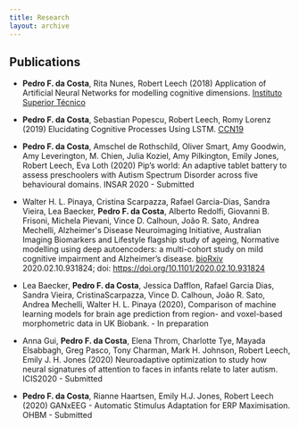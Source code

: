 ```yaml
---
title: Research
layout: archive
---
```


## Publications

* **Pedro F. da Costa**, Rita Nunes, Robert Leech (2018) Application of Artificial Neural Networks for modelling cognitive dimensions. [Instituto Superior Técnico](https://fenix.tecnico.ulisboa.pt/departamentos/deg/dissertacao/1409728525632094)

* **Pedro F. da Costa**, Sebastian Popescu, Robert Leech, Romy Lorenz (2019) Elucidating Cognitive Processes Using LSTM. [CCN19](https://ccneuro.org/2019/proceedings/0000272.pdf)

* **Pedro F. da Costa**, Amschel de Rothschild, Oliver Smart, Amy Goodwin, Amy Leverington, M. Chien, Julia Koziel, Amy Pilkington, Emily Jones, Robert Leech, Eva Loth (2020) Pip’s world: An adaptive tablet battery to assess preschoolers with Autism Spectrum Disorder across five behavioural domains. INSAR 2020 - Submitted

* Walter H. L. Pinaya, Cristina Scarpazza, Rafael Garcia-Dias, Sandra Vieira, Lea Baecker, **Pedro F. da Costa**, Alberto Redolfi, Giovanni B. Frisoni, Michela Pievani, Vince D. Calhoun, João R. Sato, Andrea Mechelli, Alzheimer's Disease Neuroimaging Initiative, Australian Imaging Biomarkers and Lifestyle flagship study of ageing, Normative modelling using deep autoencoders: a multi-cohort study on mild cognitive impairment and Alzheimer’s disease.
[bioRxiv](https://www.biorxiv.org/content/10.1101/2020.02.10.931824v1) 2020.02.10.931824; doi: https://doi.org/10.1101/2020.02.10.931824

* Lea Baecker, **Pedro F. da Costa**, Jessica Dafflon, Rafael Garcia Dias, Sandra Vieira, CristinaScarpazza, Vince D. Calhoun, João R. Sato, Andrea Mechelli, Walter H. L. Pinaya (2020), Comparison of machine learning models for brain age prediction from region- and voxel-based morphometric data in UK Biobank. - In preparation

* Anna Gui, **Pedro F. da Costa**, Elena Throm, Charlotte Tye, Mayada Elsabbagh, Greg Pasco, Tony Charman, Mark H. Johnson, Robert Leech, Emily J. H. Jones (2020) Neuroadaptive optimization to study how neural signatures of attention to faces in infants relate to later autism. ICIS2020 - Submitted

* **Pedro F. da Costa**, Rianne Haartsen, Emily H.J. Jones, Robert Leech (2020) GANxEEG - Automatic Stimulus Adaptation for ERP Maximisation. OHBM - Submitted




